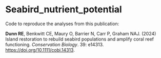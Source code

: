# Seabird_nutrient_potential

Code to reproduce the analyses from this publication:

<b>Dunn RE</b>, Benkwitt CE, Maury O, Barrier N, Carr P, Graham NAJ. (2024) Island restoration to rebuild seabird populations and amplify coral reef functioning. <i>Conservation Biology</i>. 39: e14313. https://doi.org/10.1111/cobi.14313.
